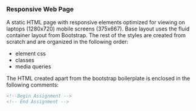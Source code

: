 ### Responsive Web Page

A static HTML page with responsive elements optimized for viewing on laptops (1280x720) mobile screens (375x667).
Base layout uses the fluid container layout from Bootstrap. The rest of the styles are created from scratch and are organized in the following order:
- element css
- classes
- media queries

The HTML created apart from the bootstrap boilerplate is enclosed in the following comments:
```HTML
<!--Begin Assignment -->
<!-- End Assignment -->
```
